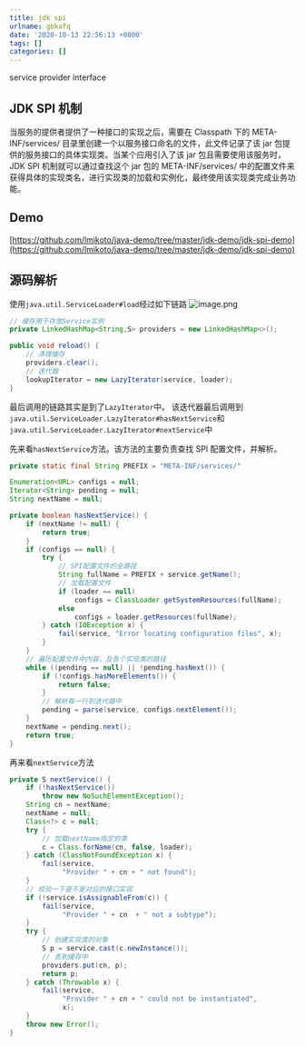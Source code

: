 ```yaml
---
title: jdk spi
urlname: gbkafq
date: '2020-10-13 22:56:13 +0800'
tags: []
categories: []
---
```


service provider interface

## JDK SPI 机制

当服务的提供者提供了一种接口的实现之后，需要在 Classpath 下的 META-INF/services/ 目录里创建一个以服务接口命名的文件，此文件记录了该 jar 包提供的服务接口的具体实现类。当某个应用引入了该 jar 包且需要使用该服务时，JDK SPI 机制就可以通过查找这个 jar 包的 META-INF/services/ 中的配置文件来获得具体的实现类名，进行实现类的加载和实例化，最终使用该实现类完成业务功能。

## Demo

[https://github.com/lmikoto/java-demo/tree/master/jdk-demo/jdk-spi-demo](https://github.com/lmikoto/java-demo/tree/master/jdk-demo/jdk-spi-demo)

## 源码解析

使用`java.util.ServiceLoader#load`经过如下链路
![image.png](/images/1602756395196-13244035-85e6-4659-8feb-649bcc166a96.png)

```java
// 缓存用于存放Service实例
private LinkedHashMap<String,S> providers = new LinkedHashMap<>();

public void reload() {
    // 清理缓存
    providers.clear();
    // 迭代器
    lookupIterator = new LazyIterator(service, loader);
}
```

最后调用的链路其实是到了`LazyIterator`中。
该迭代器最后调用到`java.util.ServiceLoader.LazyIterator#hasNextService`和`java.util.ServiceLoader.LazyIterator#nextService`中

先来看`hasNextService`方法。该方法的主要负责查找 SPI 配置文件，并解析。

```java
private static final String PREFIX = "META-INF/services/"

Enumeration<URL> configs = null;
Iterator<String> pending = null;
String nextName = null;

private boolean hasNextService() {
    if (nextName != null) {
        return true;
    }
    if (configs == null) {
        try {
            // SPI配置文件的全路径
            String fullName = PREFIX + service.getName();
            // 加载配置文件
            if (loader == null)
                configs = ClassLoader.getSystemResources(fullName);
            else
                configs = loader.getResources(fullName);
        } catch (IOException x) {
            fail(service, "Error locating configuration files", x);
        }
    }
    // 遍历配置文件中内容，及各个实现类的路径
    while ((pending == null) || !pending.hasNext()) {
        if (!configs.hasMoreElements()) {
            return false;
        }
        // 解析每一行到迭代器中
        pending = parse(service, configs.nextElement());
    }
    nextName = pending.next();
    return true;
}
```

再来看`nextService`方法

```java
private S nextService() {
    if (!hasNextService())
        throw new NoSuchElementException();
    String cn = nextName;
    nextName = null;
    Class<?> c = null;
    try {
        // 加载nextName指定的类
        c = Class.forName(cn, false, loader);
    } catch (ClassNotFoundException x) {
        fail(service,
             "Provider " + cn + " not found");
    }
    // 校验一下是不是对应的接口实现
    if (!service.isAssignableFrom(c)) {
        fail(service,
             "Provider " + cn  + " not a subtype");
    }
    try {
        // 创建实现类的对象
        S p = service.cast(c.newInstance());
        // 丢到缓存中
        providers.put(cn, p);
        return p;
    } catch (Throwable x) {
        fail(service,
             "Provider " + cn + " could not be instantiated",
             x);
    }
    throw new Error();
}
```

